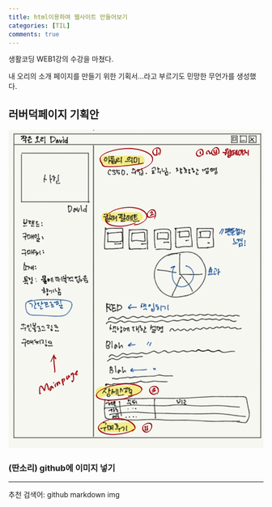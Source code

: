 ```yaml
---
title: html이용하여 웹사이트 만들어보기
categories: [TIL]
comments: true
---
```


생활코딩 WEB1강의 수강을 마쳤다.   

내 오리의 소개 페이지를 만들기 위한 기획서...라고 부르기도 민망한 무언가를 생성했다.   

## 러버덕페이지 기획안
![David](/assets/img/my_rubber_duck_plan.png)

### (딴소리) github에 이미지 넣기
---
추천 검색어: github markdown img
